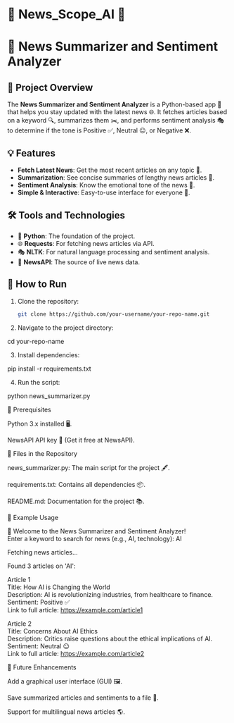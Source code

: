 # 📜 News_Scope_AI 👾

# 📰 News Summarizer and Sentiment Analyzer

## 📖 Project Overview  
The **News Summarizer and Sentiment Analyzer** is a Python-based app 🐍 that helps you stay updated with the latest news 🌐. It fetches articles based on a keyword 🔍, summarizes them ✂️, and performs sentiment analysis 🎭 to determine if the tone is Positive ✅, Neutral 😐, or Negative ❌.  


## 💡 Features  
- **Fetch Latest News**: Get the most recent articles on any topic 🌟.  
- **Summarization**: See concise summaries of lengthy news articles 📝.  
- **Sentiment Analysis**: Know the emotional tone of the news 🧐.  
- **Simple & Interactive**: Easy-to-use interface for everyone 🤝.  


## 🛠️ Tools and Technologies  
- 🐍 **Python**: The foundation of the project.  
- 🌐 **Requests**: For fetching news articles via API.  
- 🎭 **NLTK**: For natural language processing and sentiment analysis.  
- 🔑 **NewsAPI**: The source of live news data.  


## 🚀 How to Run  
1. Clone the repository:  
   ```bash  
   git clone https://github.com/your-username/your-repo-name.git

2. Navigate to the project directory:

cd your-repo-name


3. Install dependencies:

pip install -r requirements.txt


4. Run the script:

python news_summarizer.py



🔑 Prerequisites

Python 3.x installed 🖥️.

NewsAPI API key 🔑 (Get it free at NewsAPI).



📂 Files in the Repository

news_summarizer.py: The main script for the project 🖋️.

requirements.txt: Contains all dependencies 📦.

README.md: Documentation for the project 📚.



📌 Example Usage

📰 Welcome to the News Summarizer and Sentiment Analyzer!  
Enter a keyword to search for news (e.g., AI, technology): AI  

Fetching news articles...  

Found 3 articles on 'AI':  

Article 1  
Title: How AI is Changing the World  
Description: AI is revolutionizing industries, from healthcare to finance.  
Sentiment: Positive ✅  
Link to full article: https://example.com/article1  

Article 2  
Title: Concerns About AI Ethics  
Description: Critics raise questions about the ethical implications of AI.  
Sentiment: Neutral 😐  
Link to full article: https://example.com/article2


🌟 Future Enhancements

Add a graphical user interface (GUI) 🖼️.

Save summarized articles and sentiments to a file 💾.

Support for multilingual news articles 🌎.
